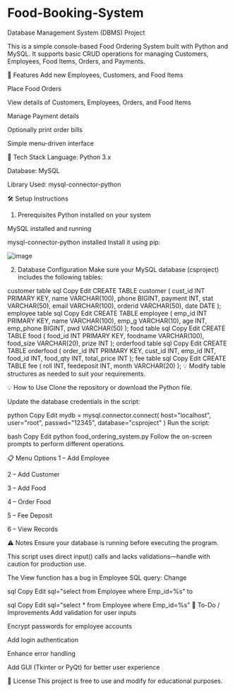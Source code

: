 # Food-Booking-System
Database Management System (DBMS) Project

This is a simple console-based Food Ordering System built with Python and MySQL. It supports basic CRUD operations for managing Customers, Employees, Food Items, Orders, and Payments.

🚀 Features
Add new Employees, Customers, and Food Items

Place Food Orders

View details of Customers, Employees, Orders, and Food Items

Manage Payment details

Optionally print order bills

Simple menu-driven interface

🧰 Tech Stack
Language: Python 3.x

Database: MySQL

Library Used: mysql-connector-python

🛠️ Setup Instructions
1. Prerequisites
Python installed on your system

MySQL installed and running

mysql-connector-python installed
Install it using pip:

![image](https://github.com/user-attachments/assets/9c3c8a00-97c7-40e4-8c64-0c53e1396d3e)

2. Database Configuration
Make sure your MySQL database (csproject) includes the following tables:

customer table
sql
Copy
Edit
CREATE TABLE customer (
  cust_id INT PRIMARY KEY,
  name VARCHAR(100),
  phone BIGINT,
  payment INT,
  stat VARCHAR(50),
  email VARCHAR(100),
  orderid VARCHAR(50),
  date DATE
);
employee table
sql
Copy
Edit
CREATE TABLE employee (
  emp_id INT PRIMARY KEY,
  name VARCHAR(100),
  emp_g VARCHAR(10),
  age INT,
  emp_phone BIGINT,
  pwd VARCHAR(50)
);
food table
sql
Copy
Edit
CREATE TABLE food (
  food_id INT PRIMARY KEY,
  foodname VARCHAR(100),
  food_size VARCHAR(20),
  prize INT
);
orderfood table
sql
Copy
Edit
CREATE TABLE orderfood (
  order_id INT PRIMARY KEY,
  cust_id INT,
  emp_id INT,
  food_id INT,
  food_qty INT,
  total_price INT
);
fee table
sql
Copy
Edit
CREATE TABLE fee (
  roll INT,
  feedeposit INT,
  month VARCHAR(20)
);
💡 Modify table structures as needed to suit your requirements.

💡 How to Use
Clone the repository or download the Python file.

Update the database credentials in the script:

python
Copy
Edit
mydb = mysql.connector.connect(
    host="localhost",
    user="root",
    passwd="12345",
    database="csproject"
)
Run the script:

bash
Copy
Edit
python food_ordering_system.py
Follow the on-screen prompts to perform different operations.

📋 Menu Options
1 – Add Employee

2 – Add Customer

3 – Add Food

4 – Order Food

5 – Fee Deposit

6 – View Records

⚠️ Notes
Ensure your database is running before executing the program.

This script uses direct input() calls and lacks validations—handle with caution for production use.

The View function has a bug in Employee SQL query:
Change

sql
Copy
Edit
sql="select  from Employee where Emp_id=%s"
to

sql
Copy
Edit
sql="select * from Employee where Emp_id=%s"
📌 To-Do / Improvements
Add validation for user inputs

Encrypt passwords for employee accounts

Add login authentication

Enhance error handling

Add GUI (Tkinter or PyQt) for better user experience

📄 License
This project is free to use and modify for educational purposes.

